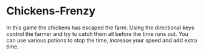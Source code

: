 # Chickens-Frenzy

In this game the chickens has escaped the farm. Using the directional keys control the farmer and try to catch them all before the time runs out. You can use various potions to stop the time, increase your speed and add extra time.
